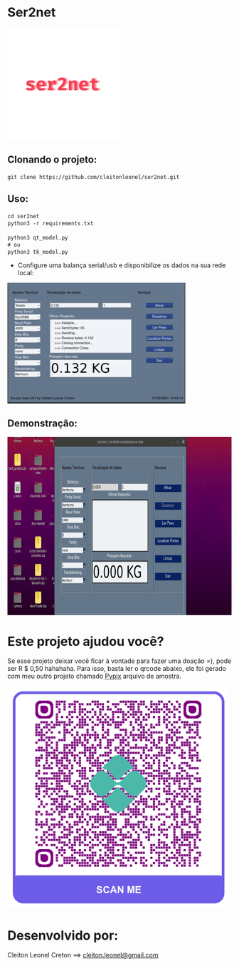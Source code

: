 # Ser2net

<img src="https://github.com/cleitonleonel/Ser2net/blob/master/img/ser2net-logo.png?raw=true" alt="Your image title" width="250"/>

## Clonando o projeto:

```shell
git clone https://github.com/cleitonleonel/ser2net.git
```

## Uso:
```shell
cd ser2net
python3 -r requirements.txt

python3 qt_model.py 
# ou
python3 tk_model.py
```

- Configure uma balança serial/usb e disponibilize os dados na sua rede local:
  
<img src="https://github.com/cleitonleonel/Ser2net/blob/master/img/ser2net.png?raw=true" width="400">
  

## Demonstração:
<img src="https://github.com/cleitonleonel/Ser2net/blob/master/img/ser2net.gif?raw=true" alt="Your image title" width="600" height="400"/>

# Este projeto ajudou você?

Se esse projeto deixar você ficar à vontade para fazer uma doação =), pode ser R $ 0,50 hahahaha. Para isso, basta ler o qrcode abaixo, ele foi gerado com meu outro projeto chamado [Pypix](https://github.com/cleitonleonel/pypix.git) arquivo de amostra.

![QRCode Doação](https://github.com/cleitonleonel/pypix/blob/master/qrcode.png?raw=true)


# Desenvolvido por:

Cleiton Leonel Creton ==> cleiton.leonel@gmail.com